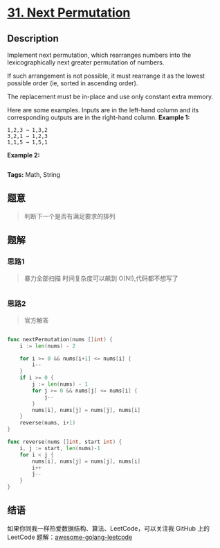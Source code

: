 # [31. Next Permutation][title]

## Description

Implement next permutation, which rearranges numbers into the lexicographically next greater permutation of numbers.

If such arrangement is not possible, it must rearrange it as the lowest possible order (ie, sorted in ascending order).

The replacement must be in-place and use only constant extra memory.

Here are some examples. Inputs are in the left-hand column and its corresponding outputs are in the right-hand column.
**Example 1:**

```
1,2,3 → 1,3,2
3,2,1 → 1,2,3
1,1,5 → 1,5,1
```

**Example 2:**

```

```

**Tags:** Math, String

## 题意
>判断下一个是否有满足要求的排列

## 题解

### 思路1
>  暴力全部扫描 时间复杂度可以飙到 O(N!),代码都不想写了

```go

```

### 思路2
> 官方解答
<div align="center">
    <img src="https://leetcode-cn.com/media/original_images/31/31_Next_Permutation.gif" alt="">
</div>

```go
func nextPermutation(nums []int) {
	i := len(nums) - 2

	for i >= 0 && nums[i+1] <= nums[i] {
		i--
	}
	if i >= 0 {
		j := len(nums) - 1
		for j >= 0 && nums[j] <= nums[i] {
			j--
		}
		nums[i], nums[j] = nums[j], nums[i]
	}
	reverse(nums, i+1)
}

func reverse(nums []int, start int) {
	i, j := start, len(nums)-1
	for i < j {
		nums[i], nums[j] = nums[j], nums[i]
		i++
		j--
	}
}

```

## 结语

如果你同我一样热爱数据结构、算法、LeetCode，可以关注我 GitHub 上的 LeetCode 题解：[awesome-golang-leetcode][me]

[title]: https://leetcode.com/problems/next-permutation/description/
[me]: https://github.com/kylesliu/awesome-golang-leetcode
